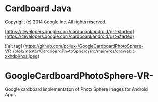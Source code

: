 
Cardboard Java
=====================
Copyright (c) 2014 Google Inc.  All rights reserved.

[https://developers.google.com/cardboard/android/get-started](https://developers.google.com/cardboard/android/get-started)

![alt tag] (https://github.com/pollux-/GoogleCardboardPhotoSphere-VR-/blob/master/CardboardPhotoSphere/src/main/res/drawable-xxhdpi/hps.jpeg)


# GoogleCardboardPhotoSphere-VR-
Google cardboard implementation of Photo Sphere Images for Android Apps
